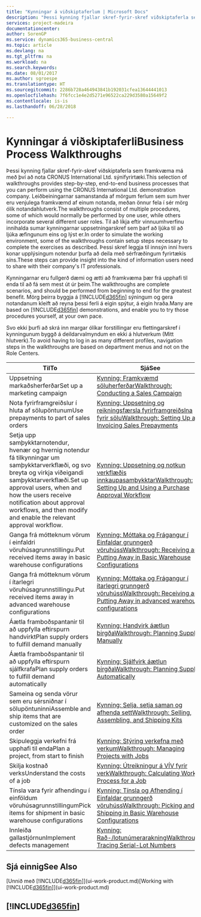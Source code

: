 ```yaml
---
title: "Kynningar á viðskiptaferlum | Microsoft Docs"
description: "Þessi kynning fjallar skref-fyrir-skref viðskiptaferla sem framkvæma má með því að nota CRONUS International Ltd. sýnifyrirtæki. Leiðbeiningarnar samanstanda af mörgum ferlum sem sum hver eru venjulega framkvæmd af einum notanda, meðan önnur fela í sér mörg ólík notandahlutverk. Til að líkja eftir vinnuumhverfinu innihalda sumar kynningarnar uppsetningarskref sem þarf að ljúka til að ljúka æfingunum eins og lýst er. Þessi skref leggja til innsýn inní hvers konar upplýsingum notendur þurfa að deila með sérfræðingum fyrirtækis síns."
services: project-madeira
documentationcenter: 
author: SorenGP
ms.service: dynamics365-business-central
ms.topic: article
ms.devlang: na
ms.tgt_pltfrm: na
ms.workload: na
ms.search.keywords: 
ms.date: 08/01/2017
ms.author: sgroespe
ms.translationtype: HT
ms.sourcegitcommit: 2286b728a464943841b192031cfea13644441013
ms.openlocfilehash: 7f6fcc1e4e2d5271e96522ca229d3580a15649f2
ms.contentlocale: is-is
ms.lasthandoff: 06/28/2018

---
```

# <a name="business-process-walkthroughs"></a><span data-ttu-id="4064a-106">Kynningar á viðskiptaferli</span><span class="sxs-lookup"><span data-stu-id="4064a-106">Business Process Walkthroughs</span></span>
<span data-ttu-id="4064a-107">Þessi kynning fjallar skref-fyrir-skref viðskiptaferla sem framkvæma má með því að nota CRONUS International Ltd. sýnifyrirtæki.</span><span class="sxs-lookup"><span data-stu-id="4064a-107">This selection of walkthroughs provides step-by-step, end-to-end business processes that you can perform using the CRONUS International Ltd. demonstration company.</span></span> <span data-ttu-id="4064a-108">Leiðbeiningarnar samanstanda af mörgum ferlum sem sum hver eru venjulega framkvæmd af einum notanda, meðan önnur fela í sér mörg ólík notandahlutverk.</span><span class="sxs-lookup"><span data-stu-id="4064a-108">The walkthroughs consist of multiple procedures, some of which would normally be performed by one user, while others incorporate several different user roles.</span></span> <span data-ttu-id="4064a-109">Til að líkja eftir vinnuumhverfinu innihalda sumar kynningarnar uppsetningarskref sem þarf að ljúka til að ljúka æfingunum eins og lýst er.</span><span class="sxs-lookup"><span data-stu-id="4064a-109">In order to simulate the working environment, some of the walkthroughs contain setup steps necessary to complete the exercises as described.</span></span> <span data-ttu-id="4064a-110">Þessi skref leggja til innsýn inní hvers konar upplýsingum notendur þurfa að deila með sérfræðingum fyrirtækis síns.</span><span class="sxs-lookup"><span data-stu-id="4064a-110">These steps can provide insight into the kind of information users need to share with their company's IT professionals.</span></span>  

 <span data-ttu-id="4064a-111">Kynningarnar eru fullgerð dæmi og ætti að framkvæma þær frá upphafi til enda til að fá sem mest út úr þeim.</span><span class="sxs-lookup"><span data-stu-id="4064a-111">The walkthroughs are complete scenarios, and should be performed from beginning to end for the greatest benefit.</span></span> <span data-ttu-id="4064a-112">Mörg þeirra byggja á [!INCLUDE[d365fin](includes/d365fin_md.md)] sýningum og gera notandanum kleift að reyna þessi ferli á eigin spýtur, á eigin hraða.</span><span class="sxs-lookup"><span data-stu-id="4064a-112">Many are based on [!INCLUDE[d365fin](includes/d365fin_md.md)] demonstrations, and enable you to try those procedures yourself, at your own pace.</span></span>  

 <span data-ttu-id="4064a-113">Svo ekki þurfi að skrá inn margar ólíkar forstillingar eru flettingarskref í kynningunum byggð á deildarvalmyndum en ekki á hlutverkum (Mitt hlutverk).</span><span class="sxs-lookup"><span data-stu-id="4064a-113">To avoid having to log in as many different profiles, navigation steps in the walkthroughs are based on department menus and not on the Role Centers.</span></span>  

|<span data-ttu-id="4064a-114">Til</span><span class="sxs-lookup"><span data-stu-id="4064a-114">To</span></span>|<span data-ttu-id="4064a-115">Sjá</span><span class="sxs-lookup"><span data-stu-id="4064a-115">See</span></span>|  
|--------|---------|  
|<span data-ttu-id="4064a-116">Uppsetning markaðsherferðar</span><span class="sxs-lookup"><span data-stu-id="4064a-116">Set up a marketing campaign</span></span>|[<span data-ttu-id="4064a-117">Kynning: Framkvæmd söluherferðar</span><span class="sxs-lookup"><span data-stu-id="4064a-117">Walkthrough: Conducting a Sales Campaign</span></span>](walkthrough-conducting-a-sales-campaign.md)|  
|<span data-ttu-id="4064a-118">Nota fyrirframgreiðslur í hluta af sölupöntunum</span><span class="sxs-lookup"><span data-stu-id="4064a-118">Use prepayments to part of sales orders</span></span>|[<span data-ttu-id="4064a-119">Kynning: Uppsetning og reikningsfærsla fyrirframgreiðslna fyrir sölu</span><span class="sxs-lookup"><span data-stu-id="4064a-119">Walkthrough: Setting Up and Invoicing Sales Prepayments</span></span>](walkthrough-setting-up-and-invoicing-sales-prepayments.md)|  
|<span data-ttu-id="4064a-120">Setja upp samþykktarnotendur, hvenær og hvernig notendur fá tilkynningar um samþykktarverkflæði, og svo breyta og virkja viðeigandi samþykktarverkflæði.</span><span class="sxs-lookup"><span data-stu-id="4064a-120">Set up approval users, when and how the users receive notification about approval workflows, and then modify and enable the relevant approval workflow.</span></span>|[<span data-ttu-id="4064a-121">Kynning: Uppsetning og notkun verkflæðis innkaupasamþykktar</span><span class="sxs-lookup"><span data-stu-id="4064a-121">Walkthrough: Setting Up and Using a Purchase Approval Workflow</span></span>](walkthrough-setting-up-and-using-a-purchase-approval-workflow.md)|  
|<span data-ttu-id="4064a-122">Ganga frá mótteknum vörum í einfaldri vöruhúsagrunnstillingu.</span><span class="sxs-lookup"><span data-stu-id="4064a-122">Put received items away in basic warehouse configurations</span></span>|[<span data-ttu-id="4064a-123">Kynning: Móttaka og Frágangur í Einfaldar grunngerð vöruhúss</span><span class="sxs-lookup"><span data-stu-id="4064a-123">Walkthrough: Receiving and Putting Away in Basic Warehouse Configurations</span></span>](walkthrough-receiving-and-putting-away-in-basic-warehousing.md)|  
|<span data-ttu-id="4064a-124">Ganga frá mótteknum vörum í ítarlegri vöruhúsagrunnstillingu.</span><span class="sxs-lookup"><span data-stu-id="4064a-124">Put received items away in advanced warehouse configurations</span></span>|[<span data-ttu-id="4064a-125">Kynning: Móttaka og Frágangur í ítarlegri grunngerð vöruhúss</span><span class="sxs-lookup"><span data-stu-id="4064a-125">Walkthrough: Receiving and Putting Away in advanced warehouse configurations</span></span>](walkthrough-receiving-and-putting-away-in-advanced-warehousing.md)|  
|<span data-ttu-id="4064a-126">Áætla framboðspantanir til að uppfylla eftirspurn handvirkt</span><span class="sxs-lookup"><span data-stu-id="4064a-126">Plan supply orders to fulfill demand manually</span></span>|[<span data-ttu-id="4064a-127">Kynning: Handvirk áætlun birgða</span><span class="sxs-lookup"><span data-stu-id="4064a-127">Walkthrough: Planning Supplies Manually</span></span>](walkthrough-planning-supplies-manually.md)|  
|<span data-ttu-id="4064a-128">Áætla framboðspantanir til að uppfylla eftirspurn sjálfkrafa</span><span class="sxs-lookup"><span data-stu-id="4064a-128">Plan supply orders to fulfill demand automatically</span></span>|[<span data-ttu-id="4064a-129">Kynning: Sjálfvirk áætlun birgða</span><span class="sxs-lookup"><span data-stu-id="4064a-129">Walkthrough: Planning Supplies Automatically</span></span>](walkthrough-planning-supplies-automatically.md)|  
|<span data-ttu-id="4064a-130">Sameina og senda vörur sem eru sérsniðnar í sölupöntuninni</span><span class="sxs-lookup"><span data-stu-id="4064a-130">Assemble and ship items that are customized on the sales order</span></span>|[<span data-ttu-id="4064a-131">Kynning: Selja, setja saman og afhenda sett</span><span class="sxs-lookup"><span data-stu-id="4064a-131">Walkthrough: Selling, Assembling, and Shipping Kits</span></span>](walkthrough-selling-assembling-and-shipping-kits.md)|  
|<span data-ttu-id="4064a-132">Skipuleggja verkefni frá upphafi til enda</span><span class="sxs-lookup"><span data-stu-id="4064a-132">Plan a project, from start to finish</span></span>|[<span data-ttu-id="4064a-133">Kynning: Stýring verkefna með verkum</span><span class="sxs-lookup"><span data-stu-id="4064a-133">Walkthrough: Managing Projects with Jobs</span></span>](walkthrough-managing-projects-with-jobs.md)|  
|<span data-ttu-id="4064a-134">Skilja kostnað verks</span><span class="sxs-lookup"><span data-stu-id="4064a-134">Understand the costs of a job</span></span>|[<span data-ttu-id="4064a-135">Kynning: Útreikningur á VÍV fyrir verk</span><span class="sxs-lookup"><span data-stu-id="4064a-135">Walkthrough: Calculating Work in Process for a Job</span></span>](walkthrough-calculating-work-in-process-for-a-job.md)|  
|<span data-ttu-id="4064a-136">Tínsla vara fyrir afhendingu í einföldum vöruhúsagrunnstillingum</span><span class="sxs-lookup"><span data-stu-id="4064a-136">Pick items for shipment in basic warehouse configurations</span></span>|[<span data-ttu-id="4064a-137">Kynning: Tínsla og Afhending í Einfaldar grunngerð vöruhúss</span><span class="sxs-lookup"><span data-stu-id="4064a-137">Walkthrough: Picking and Shipping in Basic Warehouse Configurations</span></span>](walkthrough-picking-and-shipping-in-basic-warehousing.md)|  
|<span data-ttu-id="4064a-138">Innleiða gallastjórnun</span><span class="sxs-lookup"><span data-stu-id="4064a-138">Implement defects management</span></span>|[<span data-ttu-id="4064a-139">Kynning: Rað-/lotunúmerarakning</span><span class="sxs-lookup"><span data-stu-id="4064a-139">Walkthrough: Tracing Serial-Lot Numbers</span></span>](walkthrough-tracing-serial-lot-numbers.md)|  

## <a name="see-also"></a><span data-ttu-id="4064a-140">Sjá einnig</span><span class="sxs-lookup"><span data-stu-id="4064a-140">See Also</span></span>
<span data-ttu-id="4064a-141">[Unnið með [!INCLUDE[d365fin](includes/d365fin_md.md)]](ui-work-product.md)</span><span class="sxs-lookup"><span data-stu-id="4064a-141">[Working with [!INCLUDE[d365fin](includes/d365fin_md.md)]](ui-work-product.md)</span></span>  

## [!INCLUDE[d365fin](includes/free_trial_md.md)]  
 

